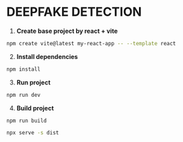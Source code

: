 # DEEPFAKE DETECTION

1. **Create base project by react + vite**

```bash
npm create vite@latest my-react-app -- --template react
```

2. **Install dependencies**

```bash
npm install
```

3. **Run project**

```bash
npm run dev
```

4. **Build project**

```bash
npm run build
```
```bash
npx serve -s dist
```